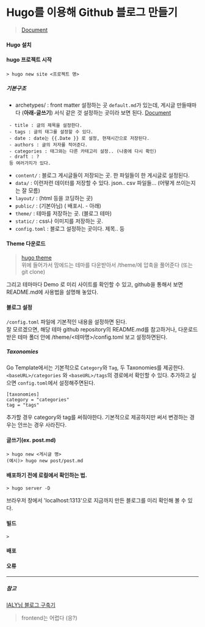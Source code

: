 # Hugo를 이용해 Github 블로그 만들기  
> [Document](https://gohugo.io/content-management/)

#### Hugo 설치 

#### hugo 프로젝트 시작
~~~
> hugo new site <프로젝트 명>
~~~
##### 기본구조
 * archetypes/ : front matter 설정하는 곳 `default.md`가 있는데, 게시글 만들때마다 (**아래-글쓰기**) 서식 같은 것 설정하는 곳이라 보면 된다.  [Document](https://gohugo.io/content-management/front-matter/)
 ~~~
  - title : 글의 제목을 설정한다. 
  - tags : 글의 태그를 설정할 수 있다.
  - date : date는 {{.Date }} 로 설정, 현재시간으로 저장된다. 
  - authors : 글의 저자를 적어준다. 
  - categories : 태그와는 다른 카테고리 설정.. (나중에 다시 확인)
  - draft : ?
  등 여러가지가 있다.
 ~~~
 * `content/` : 블로그 게시글들이 저장되는 곳. 한 파일들이 한 게시글로 설정된다.   
 * `data/` : 이런저런 데이터를 저장할 수 있다. json.. csv 파일들... (어떻게 쓰이는지는 잘 모름)  
 * `layout/` : (html 등을 코딩하는 곳)  
 * `public/` : (기본아님) ( 배포시. - 아래)  
 * `theme/` : 테마를 저장하는 곳. (블로그 테마)  
 * `static/` : css나 이미지를 저장하는 곳.   
 * `config.toml` : 블로그 설정하는 곳이다. 제목.. 등  
 
#### Theme 다운로드
> [hugo theme](https://themes.gohugo.io/)  
위에 들어가서 맘에드는 테마를 다운받아서 /theme/에 압축을 풀어준다 (또는 git clone)  
  
그리고 테마마다 Demo 로 미리 사이트를 확인할 수 있고, github을 통해서 보면 README.md에 사용법을 설명해 놓았다.

#### 블로그 설정
`/config.toml` 파일에 기본적인 내용을 설정하면 된다.   
잘 모르겠으면, 해당 테마 github repository의 README.md를 참고하거나, 다운로드 받은 테마 폴더 안에 /theme/<테마명>/config.toml 보고 설정하면된다.  

##### Taxonomies
Go Template에서는 기본적으로 `Category`와 `Tag`, 두 Taxonomies를 제공한다. 
`<baseURL>/categories` 와 `<baseURL>/tags`의 경로에서 확인할 수 있다. 
추가하고 싶으면 `config.toml`에서 설정해주면된다. 
~~~
[taxonomies]
category = "categories"
tag = "tags"
~~~
추가할 경우 category와 tag를 써줘야한다. 기본적으로 제공하지만 써서 변경하는 경우는 안쓰는 경우 사라진다.

#### 글쓰기(ex. post.md)
~~~
> hugo new <게시글 명>
(예시)> hugo new post/post.md
~~~

#### 배포하기 전에 로컬에서 확인하는 법. 
~~~
> hugo server -D
~~~
브라우저 창에서 'localhost:1313'으로 지금까지 만든 블로그를 미리 확인해 볼 수 있다. 

#### 빌드
~~~
> 
~~~

#### 배포

#### 오류

* * *
##### 참고
[IALY님 블로그 구축기](https://ialy1595.github.io/post/blog-construct-2/)

> frontend는 어렵다 (응?)
